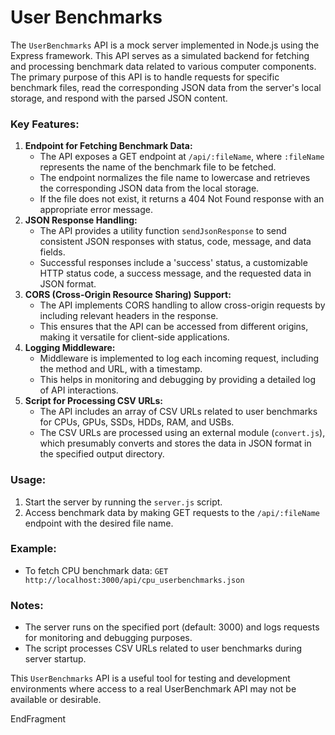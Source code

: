 # User Benchmarks

The `UserBenchmarks` API is a mock server implemented in Node.js using the Express framework. This API serves as a simulated backend for fetching and processing benchmark data related to various computer components. The primary purpose of this API is to handle requests for specific benchmark files, read the corresponding JSON data from the server's local storage, and respond with the parsed JSON content.

### Key Features:

1. **Endpoint for Fetching Benchmark Data:**
    - The API exposes a GET endpoint at `/api/:fileName`, where `:fileName` represents the name of the benchmark file to be fetched.
    - The endpoint normalizes the file name to lowercase and retrieves the corresponding JSON data from the local storage.
    - If the file does not exist, it returns a 404 Not Found response with an appropriate error message.
2. **JSON Response Handling:**
    - The API provides a utility function `sendJsonResponse` to send consistent JSON responses with status, code, message, and data fields.
    - Successful responses include a 'success' status, a customizable HTTP status code, a success message, and the requested data in JSON format.
3. **CORS (Cross-Origin Resource Sharing) Support:**
    - The API implements CORS handling to allow cross-origin requests by including relevant headers in the response.
    - This ensures that the API can be accessed from different origins, making it versatile for client-side applications.
4. **Logging Middleware:**
    - Middleware is implemented to log each incoming request, including the method and URL, with a timestamp.
    - This helps in monitoring and debugging by providing a detailed log of API interactions.
5. **Script for Processing CSV URLs:**
    - The API includes an array of CSV URLs related to user benchmarks for CPUs, GPUs, SSDs, HDDs, RAM, and USBs.
    - The CSV URLs are processed using an external module (`convert.js`), which presumably converts and stores the data in JSON format in the specified output directory.

### Usage:

1. Start the server by running the `server.js` script.
2. Access benchmark data by making GET requests to the `/api/:fileName` endpoint with the desired file name.
    

### Example:

- To fetch CPU benchmark data: `GET http://localhost:3000/api/cpu_userbenchmarks.json`
    

### Notes:

- The server runs on the specified port (default: 3000) and logs requests for monitoring and debugging purposes.
- The script processes CSV URLs related to user benchmarks during server startup.
    

This `UserBenchmarks` API is a useful tool for testing and development environments where access to a real UserBenchmark API may not be available or desirable.

EndFragment

